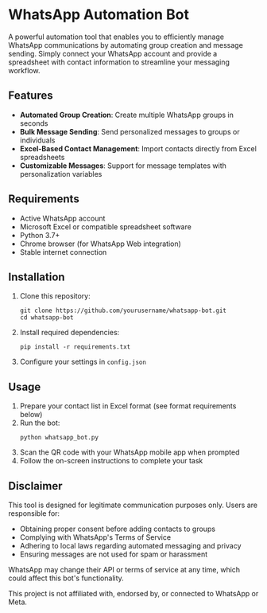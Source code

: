 # WhatsApp Automation Bot

A powerful automation tool that enables you to efficiently manage WhatsApp communications by automating group creation and message sending. Simply connect your WhatsApp account and provide a spreadsheet with contact information to streamline your messaging workflow.

## Features

- **Automated Group Creation**: Create multiple WhatsApp groups in seconds
- **Bulk Message Sending**: Send personalized messages to groups or individuals
- **Excel-Based Contact Management**: Import contacts directly from Excel spreadsheets
- **Customizable Messages**: Support for message templates with personalization variables

## Requirements

- Active WhatsApp account
- Microsoft Excel or compatible spreadsheet software
- Python 3.7+
- Chrome browser (for WhatsApp Web integration)
- Stable internet connection

## Installation

1. Clone this repository:
   ```
   git clone https://github.com/yourusername/whatsapp-bot.git
   cd whatsapp-bot
   ```

2. Install required dependencies:
   ```
   pip install -r requirements.txt
   ```

3. Configure your settings in `config.json`

## Usage

1. Prepare your contact list in Excel format (see format requirements below)
2. Run the bot:
   ```
   python whatsapp_bot.py
   ```
3. Scan the QR code with your WhatsApp mobile app when prompted
4. Follow the on-screen instructions to complete your task

## Disclaimer

This tool is designed for legitimate communication purposes only. Users are responsible for:
- Obtaining proper consent before adding contacts to groups
- Complying with WhatsApp's Terms of Service
- Adhering to local laws regarding automated messaging and privacy
- Ensuring messages are not used for spam or harassment

WhatsApp may change their API or terms of service at any time, which could affect this bot's functionality.

This project is not affiliated with, endorsed by, or connected to WhatsApp or Meta.

